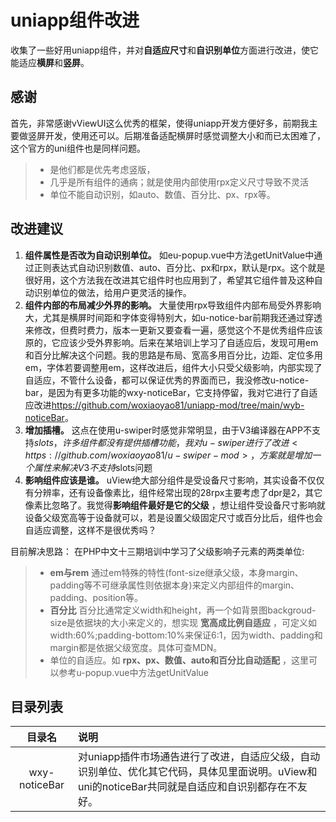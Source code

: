 # uniapp组件改进
收集了一些好用uniapp组件，并对**自适应尺寸**和**自识别单位**方面进行改进，使它能适应**横屏**和**竖屏**。

## 感谢
首先，非常感谢vViewUI这么优秀的框架，使得uniapp开发方便好多，前期我主要做竖屏开发，使用还可以。后期准备适配横屏时感觉调整大小和而已太困难了，这个官方的uni组件也是同样问题。
>- 是他们都是优先考虑竖版，
>- 几乎是所有组件的通病；就是使用内部使用rpx定义尺寸导致不灵活
>- 单位不能自动识别，如auto、数值、百分比、px、rpx等。

## 改进建议
1.  **组件属性是否改为自动识别单位。** 如eu-popup.vue中方法getUnitValue中通过正则表达式自动识别数值、auto、百分比、px和rpx，默认是rpx。这个就是很好用，这个方法我在改进其它组件时也应用到了，希望其它组件普及这种自动识别单位的做法，给用户更灵活的操作。
2. **组件内部的布局减少外界的影响。** 大量使用rpx导致组件内部布局受外界影响大，尤其是横屏时间距和字体变得特别大，如u-notice-bar前期我还通过穿透来修改，但费时费力，版本一更新又要查看一遍，感觉这个不是优秀组件应该原的，它应该少受外界影响。后来在某培训上学习了自适应后，发现可用em和百分比解决这个问题。我的思路是布局、宽高多用百分比，边距、定位多用em，字体若要调整用em，这样改进后，组件大小只受父级影响，内部实现了自适应，不管什么设备，都可以保证优秀的界面而已，我没修改u-notice-bar，是因为有更多功能的wxy-noticeBar，它支持停留，我对它进行了自适应改进<https://github.com/woxiaoyao81/uniapp-mod/tree/main/wyb-noticeBar>。
3. **增加插槽。** 这点在使用u-swiper时感觉非常明显，由于V3编译器在APP不支持$slots，许多组件都没有提供插槽功能，我对u-swiper进行了改进<https://github.com/woxiaoyao81/u-swiper-mod>，方案就是增加一个属性来解决V3不支持$slots问题
4. **影响组件应该是谁。** uView绝大部分组件是受设备尺寸影响，其实设备不仅仅有分辨率，还有设备像素比，组件经常出现的28rpx主要考虑了dpr是2，其它像素比忽略了。我觉得**影响组件最好是它的父级** ，想让组件受设备尺寸影响就设备父级宽高等于设备就可以，若是设置父级固定尺寸或百分比后，组件也会自适应调整，这样不是很优秀吗？


目前解决思路：
在PHP中文十三期培训中学习了父级影响子元素的两类单位:
>- **em与rem** 通过em特殊的特性(font-size继承父级，本身margin、padding等不可继承属性则依据本身)来定义内部组件的margin、padding、position等。
>- **百分比**  百分比通常定义width和height，再一个如背景图backgroud-size是依据块的大小来定义的，想实现 **宽高成比例自适应** ，可定义如width:60%;padding-bottom:10%来保证6:1，因为width、padding和margin都是依据父级宽度。具体可查MDN。
>- 单位的自适应。如 **rpx、px、数值、auto和百分比自动适配** ，这里可以参考u-popup.vue中方法getUnitValue

## 目录列表
|目录名|说明|
|:-:|:--|
|wxy-noticeBar|对uniapp插件市场通告进行了改进，自适应父级，自动识别单位、优化其它代码，具体见里面说明。uView和uni的noticeBar共同就是自适应和自识别都存在不友好。|
